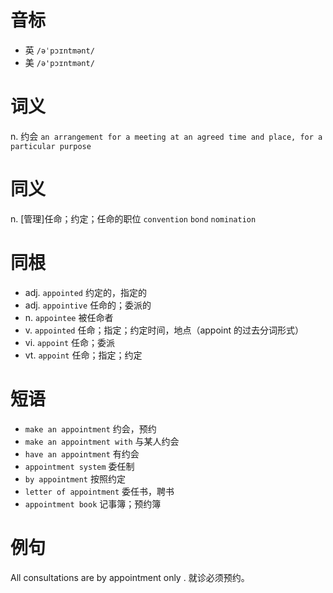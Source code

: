 # 音标

- 英 `/əˈpɔɪntmənt/`
- 美 `/ə'pɔɪntmənt/`

# 词义

n. 约会
`an arrangement for a meeting at an agreed time and place, for a particular purpose`

# 同义

n. [管理]任命；约定；任命的职位
`convention` `bond` `nomination`

# 同根

- adj. `appointed` 约定的，指定的
- adj. `appointive` 任命的；委派的
- n. `appointee` 被任命者
- v. `appointed` 任命；指定；约定时间，地点（appoint 的过去分词形式）
- vi. `appoint` 任命；委派
- vt. `appoint` 任命；指定；约定

# 短语

- `make an appointment` 约会，预约
- `make an appointment with` 与某人约会
- `have an appointment` 有约会
- `appointment system` 委任制
- `by appointment` 按照约定
- `letter of appointment` 委任书，聘书
- `appointment book` 记事簿；预约簿

# 例句

All consultations are by appointment only .
就诊必须预约。


